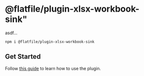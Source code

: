 # @flatfile/plugin-xlsx-workbook-sink"

asdf...

`npm i @flatfile/plugin-xlsx-workbook-sink`

## Get Started

Follow [this guide](https://flatfile.com/docs/plugins/xxx/xxx) to learn how to use the plugin.